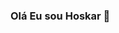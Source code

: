 ### Olá Eu sou Hoskar 👋

<!--
**HoskarJubeleo/HoskarJubeleo** is a ✨ _special_ ✨ repository because its `README.md` (this file) appears on your GitHub profile.

Here are some ideas to get you started:

- 🌱 I’m currently learning  php, javascript, python, html, css
- 😄 Pronouns: ele/dele
-->

